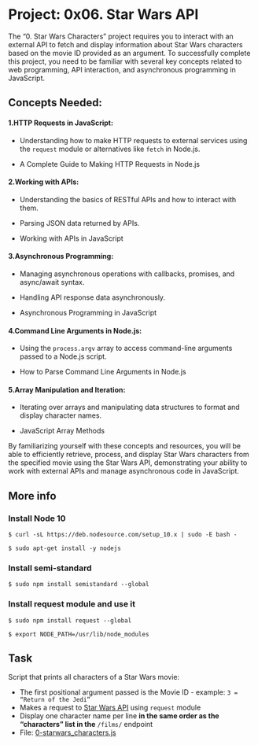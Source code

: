 # Project: 0x06. Star Wars API

The “0. Star Wars Characters” project requires you to interact with an external API to fetch and display information about Star Wars characters based on the movie ID provided as an argument. To successfully complete this project, you need to be familiar with several key concepts related to web programming, API interaction, and asynchronous programming in JavaScript.


## Concepts Needed:

#### 1.HTTP Requests in JavaScript:

- Understanding how to make HTTP requests to external services using the `request` module or alternatives like `fetch` in Node.js.

- A Complete Guide to Making HTTP Requests in Node.js

#### 2.Working with APIs:

- Understanding the basics of RESTful APIs and how to interact with them.

- Parsing JSON data returned by APIs.

- Working with APIs in JavaScript

#### 3.Asynchronous Programming:

- Managing asynchronous operations with callbacks, promises, and async/await syntax.

- Handling API response data asynchronously.

- Asynchronous Programming in JavaScript

#### 4.Command Line Arguments in Node.js:

- Using the `process.argv` array to access command-line arguments passed to a Node.js script.

- How to Parse Command Line Arguments in Node.js

#### 5.Array Manipulation and Iteration:

- Iterating over arrays and manipulating data structures to format and display character names.

- JavaScript Array Methods


By familiarizing yourself with these concepts and resources, you will be able to efficiently retrieve, process, and display Star Wars characters from the specified movie using the Star Wars API, demonstrating your ability to work with external APIs and manage asynchronous code in JavaScript.

## More info

### Install Node 10
`$ curl -sL https://deb.nodesource.com/setup_10.x | sudo -E bash -`

`$ sudo apt-get install -y nodejs`

### Install semi-standard
`$ sudo npm install semistandard --global`

### Install request module and use it
`$ sudo npm install request --global`

`$ export NODE_PATH=/usr/lib/node_modules`


## Task
Script that prints all characters of a Star Wars movie:
- The first positional argument passed is the Movie ID - example: `3 = “Return of the Jedi”`
- Makes a request to [Star Wars API](https://swapi-api.alx-tools.com/) using `request` module
- Display one character name per line **in the same order as the “characters” list in the** `/films/` endpoint
- File: [0-starwars_characters.js](0-starwars_characters.js)